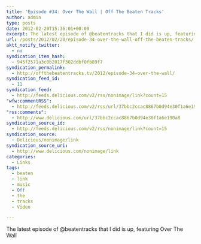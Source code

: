 ```yaml
---
title: 'Episode #34: Over The Wall | Off The Beaten Tracks'
author: admin
type: posts
date: 2012-02-20T15:36:01+00:00
excerpt: The latest episode of @beatentracks that I did is up, featuring Over The Wall
url: /posts/2012/02/20/episode-34-over-the-wall-off-the-beaten-tracks/
aktt_notify_twitter:
  - no
syndication_item_hash:
  - 945f2571a3c0b2017f302ddbf0fb89f7
syndication_permalink:
  - http://offthebeatentracks.tv/2012/episode-34-over-the-wall/
syndication_feed_id:
  - 11
syndication_feed:
  - http://feeds.delicious.com/v2/rss/nonimage/link?count=15
"wfw:commentRSS":
  - http://feeds.delicious.com/v2/rss/url/37bbc2ccac8867b0d94e30f1a6e190a8
"rss:comments":
  - http://www.delicious.com/url/37bbc2ccac8867b0d94e30f1a6e190a8
syndication_source_id:
  - http://feeds.delicious.com/v2/rss/nonimage/link?count=15
syndication_source:
  - Delicious/nonimage/link
syndication_source_uri:
  - http://www.delicious.com/nonimage/link
categories:
  - Links
tags:
  - beaten
  - link
  - music
  - Off
  - the
  - tracks
  - Video

---
```

The latest episode of @beatentracks that I did is up, featuring Over The Wall